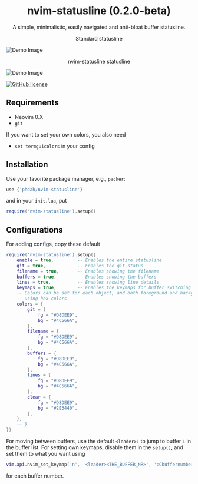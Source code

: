 <h1 align="center">
  nvim-statusline (0.2.0-beta)
</h1>
<p align="center">
A simple, minimalistic, easily navigated and anti-bloat buffer statusline.
</p>

<p align="center">
Standard statusline
</p>

![Demo Image](https://github.com/phdah/nvim-statusline/raw/main/images/clean.png)
<p align="center">
nvim-statusline statusline
</p>

![Demo Image](https://github.com/phdah/nvim-statusline/raw/main/images/demo.png)

<!-- badges: start -->
[![GitHub license](https://img.shields.io/badge/license-MIT-blue.svg)](https://github.com/phdah/nvim-statusline/blob/main/LICENSE)
<!-- badges: end -->

## Requirements

- Neovim 0.X
- `git`

If you want to set your own colors, you also need
- `set termguicolors` in your config

## Installation

Use your favorite package manager, e.g., `packer`:
````lua
use {'phdah/nvim-statusline'}
````
and in your `init.lua`, put
````lua
require('nvim-statusline').setup()
````

## Configurations

For adding configs, copy these default
````lua
require('nvim-statusline').setup({
    enable = true,         -- Enables the entire statusline
    git = true,            -- Enables the git status
    filename = true,       -- Enables showing the filename
    buffers = true,        -- Enables showing the buffers
    lines = true,          -- Enables showing line details
    keymaps = true,        -- Enables the keymaps for buffer switching
    -- Colors can be set for each object, and both foreground and background
    -- using hex colors
    colors = {
        git = {
            fg = "#D8DEE9",
            bg = "#4C566A",
        },
        filename = {
            fg = "#D8DEE9",
            bg = "#4C566A",
        },
        buffers = {
            fg = "#D8DEE9",
            bg = "#4C566A",
        },
        lines = {
            fg = "#D8DEE9",
            bg = "#4C566A",
        },
        clear = {
            fg = "#D8DEE9",
            bg = "#2E3440",
        },
    },
    -- }
})
````

For moving between buffers, use the default `<leader>1` to jump to buffer `1` in the buffer list. For setting own keymaps, disable them in the `setup()`, and set them to what you want using
````lua
vim.api.nvim_set_keymap('n', '<leader><THE_BUFFER_NR>', ':Cbuffernumber <THE_BUFFER_NR><CR>')
````
for each buffer number.
